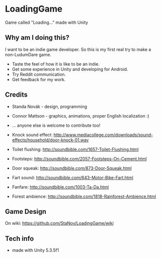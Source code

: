 # LoadingGame
Game called "Loading..." made with Unity

## Why am I doing this?

I want to be an indie game developer. So this is my first real try to make a non-LudumDare game.

* Taste the feel of how it is like to be an indie.
* Get some experience in Unity and developing for Android.
* Try Reddit communication.
* Get feedback for my work.

## Credits

* Standa Novák - design, programming
* Connor Mattson - graphics, animations, proper English localization :)
* ... anyone else is welcome to contribute too!

* Knock sound effect: http://www.mediacollege.com/downloads/sound-effects/household/door-knock-01.wav
* Toilet flushing: http://soundbible.com/1657-Toilet-Flushing.html
* Footsteps: http://soundbible.com/2057-Footsteps-On-Cement.html
* Door squeak: http://soundbible.com/873-Door-Squeak.html
* Fart sound: http://soundbible.com/643-Motor-Bike-Fart.html
* Fanfare: http://soundbible.com/1003-Ta-Da.html
* Forest ambience: http://soundbible.com/1818-Rainforest-Ambience.html

## Game Design

On wiki: https://github.com/StaNov/LoadingGame/wiki

## Tech info

* made with Unity 5.3.5f1
